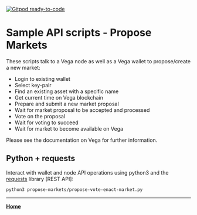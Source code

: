 [![Gitpod ready-to-code](https://img.shields.io/badge/Gitpod-ready--to--code-blue?logo=gitpod)](https://gitpod.io/#https://github.com/vegaprotocol/sample-api-scripts)

# Sample API scripts - Propose Markets

These scripts talk to a Vega node as well as a Vega wallet to propose/create a new market:

- Login to existing wallet
- Select key-pair
- Find an existing asset with a specific name
- Get current time on Vega blockchain
- Prepare and submit a new market proposal
- Wait for market proposal to be accepted and processed
- Vote on the proposal
- Wait for voting to succeed
- Wait for market to become available on Vega

Please see the documentation on Vega for further information.

## Python + requests

Interact with wallet and node API operations using python3 and the [requests](https://pypi.org/project/requests/) library [REST API]:

```bash
python3 propose-markets/propose-vote-enact-market.py
```

---

**[Home](../README.md)**
 
